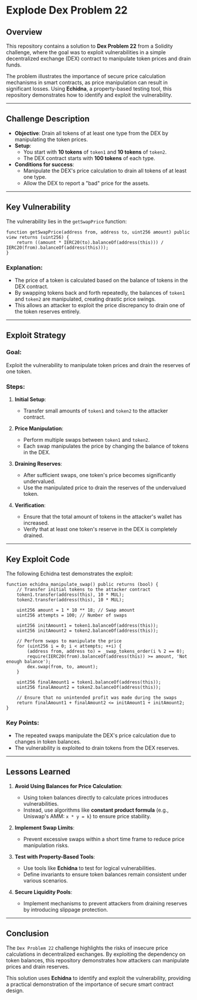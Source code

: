 # Explode Dex Problem 22

## Overview

This repository contains a solution to **Dex Problem 22** from a Solidity challenge, where the goal was to exploit vulnerabilities in a simple decentralized exchange (DEX) contract to manipulate token prices and drain funds.

The problem illustrates the importance of secure price calculation mechanisms in smart contracts, as price manipulation can result in significant losses. Using **Echidna**, a property-based testing tool, this repository demonstrates how to identify and exploit the vulnerability.

---

## Challenge Description

- **Objective**: Drain all tokens of at least one type from the DEX by manipulating the token prices.
- **Setup**:
  - You start with **10 tokens** of `token1` and **10 tokens** of `token2`.
  - The DEX contract starts with **100 tokens** of each type.
- **Conditions for success**:
  - Manipulate the DEX's price calculation to drain all tokens of at least one type.
  - Allow the DEX to report a "bad" price for the assets.

---

## Key Vulnerability

The vulnerability lies in the `getSwapPrice` function:

```solidity
function getSwapPrice(address from, address to, uint256 amount) public view returns (uint256) {
    return ((amount * IERC20(to).balanceOf(address(this))) / IERC20(from).balanceOf(address(this)));
}
```

### Explanation:

- The price of a token is calculated based on the balance of tokens in the DEX contract.
- By swapping tokens back and forth repeatedly, the balances of `token1` and `token2` are manipulated, creating drastic price swings.
- This allows an attacker to exploit the price discrepancy to drain one of the token reserves entirely.

---

## Exploit Strategy

### Goal:

Exploit the vulnerability to manipulate token prices and drain the reserves of one token.

### Steps:

1. **Initial Setup**:

   - Transfer small amounts of `token1` and `token2` to the attacker contract.

2. **Price Manipulation**:

   - Perform multiple swaps between `token1` and `token2`.
   - Each swap manipulates the price by changing the balance of tokens in the DEX.

3. **Draining Reserves**:

   - After sufficient swaps, one token's price becomes significantly undervalued.
   - Use the manipulated price to drain the reserves of the undervalued token.

4. **Verification**:
   - Ensure that the total amount of tokens in the attacker's wallet has increased.
   - Verify that at least one token's reserve in the DEX is completely drained.

---

## Key Exploit Code

The following Echidna test demonstrates the exploit:

```solidity
function echidna_manipulate_swap() public returns (bool) {
    // Transfer initial tokens to the attacker contract
    token1.transfer(address(this), 10 * MUL);
    token2.transfer(address(this), 10 * MUL);

    uint256 amount = 1 * 10 ** 18; // Swap amount
    uint256 attempts = 100; // Number of swaps

    uint256 initAmount1 = token1.balanceOf(address(this));
    uint256 initAmount2 = token2.balanceOf(address(this));

    // Perform swaps to manipulate the price
    for (uint256 i = 0; i < attempts; ++i) {
        (address from, address to) = _swap_tokens_order(i % 2 == 0);
        require(IERC20(from).balanceOf(address(this)) >= amount, 'Not enough balance');
        dex.swap(from, to, amount);
    }

    uint256 finalAmount1 = token1.balanceOf(address(this));
    uint256 finalAmount2 = token2.balanceOf(address(this));

    // Ensure that no unintended profit was made during the swaps
    return finalAmount1 + finalAmount2 <= initAmount1 + initAmount2;
}
```

### Key Points:

- The repeated swaps manipulate the DEX's price calculation due to changes in token balances.
- The vulnerability is exploited to drain tokens from the DEX reserves.

---

## Lessons Learned

1. **Avoid Using Balances for Price Calculation**:

   - Using token balances directly to calculate prices introduces vulnerabilities.
   - Instead, use algorithms like **constant product formula** (e.g., Uniswap's AMM: `x * y = k`) to ensure price stability.

2. **Implement Swap Limits**:

   - Prevent excessive swaps within a short time frame to reduce price manipulation risks.

3. **Test with Property-Based Tools**:

   - Use tools like **Echidna** to test for logical vulnerabilities.
   - Define invariants to ensure token balances remain consistent under various scenarios.

4. **Secure Liquidity Pools**:
   - Implement mechanisms to prevent attackers from draining reserves by introducing slippage protection.

---

## Conclusion

The `Dex Problem 22` challenge highlights the risks of insecure price calculations in decentralized exchanges. By exploiting the dependency on token balances, this repository demonstrates how attackers can manipulate prices and drain reserves.

This solution uses **Echidna** to identify and exploit the vulnerability, providing a practical demonstration of the importance of secure smart contract design.
```
